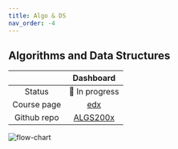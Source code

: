 ```yaml
---
title: Algo & DS
nav_order: -4
---
```


## Algorithms and Data Structures

|  | Dashboard |
|:--:|:--:|
| Status | 🔄 In progress |
| Course page | [edx](https://www.edx.org/masters/micromasters/ucsandiegox-algorithms-and-data-structures)|
|Github repo | [ALGS200x](https://github.com/dafuzhu-uchi/algs200x-algorithms) |

![flow-chart](/img/ucsd-dsa.drawio.png)
